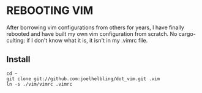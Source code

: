 REBOOTING VIM
=============

After borrowing vim configurations from others for years, I have
finally rebooted and have built my own vim configuration from
scratch.  No cargo-culting: if I don't know what it is, it isn't
in my .vimrc file.

Install
-------

```
cd ~
git clone git://github.com:joelhelbling/dot_vim.git .vim
ln -s ./vim/vimrc .vimrc
```

